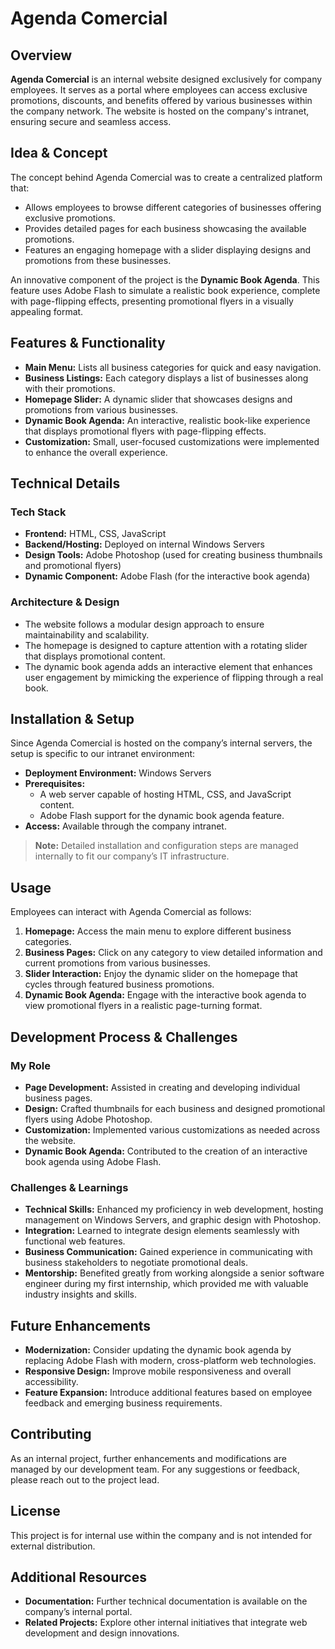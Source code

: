 # Agenda Comercial

## Overview
**Agenda Comercial** is an internal website designed exclusively for company employees. It serves as a portal where employees can access exclusive promotions, discounts, and benefits offered by various businesses within the company network. The website is hosted on the company's intranet, ensuring secure and seamless access.

## Idea & Concept
The concept behind Agenda Comercial was to create a centralized platform that:
- Allows employees to browse different categories of businesses offering exclusive promotions.
- Provides detailed pages for each business showcasing the available promotions.
- Features an engaging homepage with a slider displaying designs and promotions from these businesses.

An innovative component of the project is the **Dynamic Book Agenda**. This feature uses Adobe Flash to simulate a realistic book experience, complete with page-flipping effects, presenting promotional flyers in a visually appealing format.

## Features & Functionality
- **Main Menu:** Lists all business categories for quick and easy navigation.
- **Business Listings:** Each category displays a list of businesses along with their promotions.
- **Homepage Slider:** A dynamic slider that showcases designs and promotions from various businesses.
- **Dynamic Book Agenda:** An interactive, realistic book-like experience that displays promotional flyers with page-flipping effects.
- **Customization:** Small, user-focused customizations were implemented to enhance the overall experience.

## Technical Details
### Tech Stack
- **Frontend:** HTML, CSS, JavaScript
- **Backend/Hosting:** Deployed on internal Windows Servers
- **Design Tools:** Adobe Photoshop (used for creating business thumbnails and promotional flyers)
- **Dynamic Component:** Adobe Flash (for the interactive book agenda)

### Architecture & Design
- The website follows a modular design approach to ensure maintainability and scalability.
- The homepage is designed to capture attention with a rotating slider that displays promotional content.
- The dynamic book agenda adds an interactive element that enhances user engagement by mimicking the experience of flipping through a real book.

## Installation & Setup
Since Agenda Comercial is hosted on the company’s internal servers, the setup is specific to our intranet environment:
- **Deployment Environment:** Windows Servers
- **Prerequisites:** 
  - A web server capable of hosting HTML, CSS, and JavaScript content.
  - Adobe Flash support for the dynamic book agenda feature.
- **Access:** Available through the company intranet.

> **Note:** Detailed installation and configuration steps are managed internally to fit our company’s IT infrastructure.

## Usage
Employees can interact with Agenda Comercial as follows:
1. **Homepage:** Access the main menu to explore different business categories.
2. **Business Pages:** Click on any category to view detailed information and current promotions from various businesses.
3. **Slider Interaction:** Enjoy the dynamic slider on the homepage that cycles through featured business promotions.
4. **Dynamic Book Agenda:** Engage with the interactive book agenda to view promotional flyers in a realistic page-turning format.

## Development Process & Challenges
### My Role
- **Page Development:** Assisted in creating and developing individual business pages.
- **Design:** Crafted thumbnails for each business and designed promotional flyers using Adobe Photoshop.
- **Customization:** Implemented various customizations as needed across the website.
- **Dynamic Book Agenda:** Contributed to the creation of an interactive book agenda using Adobe Flash.

### Challenges & Learnings
- **Technical Skills:** Enhanced my proficiency in web development, hosting management on Windows Servers, and graphic design with Photoshop.
- **Integration:** Learned to integrate design elements seamlessly with functional web features.
- **Business Communication:** Gained experience in communicating with business stakeholders to negotiate promotional deals.
- **Mentorship:** Benefited greatly from working alongside a senior software engineer during my first internship, which provided me with valuable industry insights and skills.

## Future Enhancements
- **Modernization:** Consider updating the dynamic book agenda by replacing Adobe Flash with modern, cross-platform web technologies.
- **Responsive Design:** Improve mobile responsiveness and overall accessibility.
- **Feature Expansion:** Introduce additional features based on employee feedback and emerging business requirements.

## Contributing
As an internal project, further enhancements and modifications are managed by our development team. For any suggestions or feedback, please reach out to the project lead.

## License
This project is for internal use within the company and is not intended for external distribution.

## Additional Resources
- **Documentation:** Further technical documentation is available on the company’s internal portal.
- **Related Projects:** Explore other internal initiatives that integrate web development and design innovations.